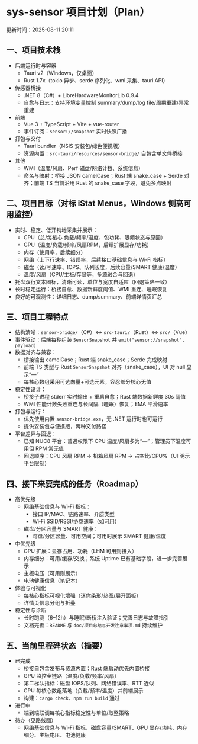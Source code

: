 # sys-sensor 项目计划（Plan）

更新时间：2025-08-11 20:11

## 一、项目技术栈

- 后端运行时与容器
  - Tauri v2（Windows，仅桌面）
  - Rust 1.7x（tokio 异步、serde 序列化、wmi 采集、tauri API）
- 传感器桥接
  - .NET 8（C#）+ LibreHardwareMonitorLib 0.9.4
  - 自愈与日志：支持环境变量控制 summary/dump/log file/周期重建/异常重建
- 前端
  - Vue 3 + TypeScript + Vite + vue-router
  - 事件订阅：`sensor://snapshot` 实时快照广播
- 打包与交付
  - Tauri bundler（NSIS 安装包/绿色便携版）
  - 资源内置：`src-tauri/resources/sensor-bridge/` 自包含单文件桥接
- 其他
  - WMI（温度/风扇、Perf 磁盘/网络计数、系统信息）
  - 命名与映射：桥接 JSON camelCase；Rust 端 snake_case + Serde 对齐；前端 TS 当前沿用 Rust 的 snake_case 字段，避免多点映射

## 二、项目目标（对标 iStat Menus，Windows 侧高可用监控）

- 实时、稳定、低开销地采集并展示：
  - CPU（总/每核心 负载/频率/温度、包功耗、限频状态与原因）
  - GPU（温度/负载/频率/风扇RPM，后续扩展显存/功耗）
  - 内存（使用率，后续细分）
  - 网络（上下行速率、错误率，后续接口基础信息与 Wi‑Fi 指标）
  - 磁盘（读/写速率、IOPS、队列长度，后续容量/SMART 健康/温度）
  - 温度/风扇（CPU/主板/存储等，多源融合与回退）
- 托盘双行文本图标，清晰可读，单位与宽度自适应（回退策略一致）
- 长时稳定运行：桥接自愈、数据新鲜度阈值、WMI 重连、睡眠恢复
- 良好的可观测性：详细日志、dump/summary、前端详情页汇总

## 三、项目工程特点

- 结构清晰：`sensor-bridge/`（C#）↔ `src-tauri/`（Rust）↔ `src/`（Vue）
- 事件驱动：后端每秒组装 `SensorSnapshot` 并 `emit("sensor://snapshot", payload)`
- 数据对齐与兼容：
  - 桥接输出 camelCase；Rust 端 snake_case；Serde 完成映射
  - 前端 TS 类型与 Rust `SensorSnapshot` 对齐（snake_case），UI 对 null 显示“—”
  - 每核心数组采用可选向量+可选元素，容忍部分核心无值
- 稳定性设计：
  - 桥接子进程 stderr 实时输出 + 重启自愈；Rust 端数据新鲜度 30s 阈值
  - WMI 性能计数失败重连与长间隔（睡眠）恢复；EMA 平滑速率
- 打包与运行：
  - 优先使用内置 `sensor-bridge.exe`，无 .NET 运行时也可运行
  - 提供安装包与便携版，两种交付路径
- 平台差异与回退：
  - 已知 NUC8 平台：普通权限下 CPU 温度/风扇多为“—”；管理员下温度可用但 RPM 常无值
  - 回退顺序：CPU 风扇 RPM → 机箱风扇 RPM → 占空比/CPU%（UI 明示平台限制）

## 四、接下来要完成的任务（Roadmap）

- 高优先级
  - 网络基础信息与 Wi‑Fi 指标：
    - 接口 IP/MAC、链路速率、介质类型
    - Wi‑Fi SSID/RSSI/协商速率（如可用）
  - 磁盘/分区容量与 SMART 健康：
    - 每盘/分区容量、可用空间；可用时展示 SMART 健康/温度
- 中优先级
  - GPU 扩展：显存占用、功耗（LHM 可用则接入）
  - 内存细分：可用/缓存/交换；系统 Uptime 已有基础字段，进一步完善展示
  - 主板电压（可用则展示）
  - 电池健康信息（笔记本）
- 体验与可视化
  - 每核心指标可视化增强（迷你条形/热图/展开面板）
  - 详情页信息分组与折叠
- 稳定性与诊断
  - 长时跑测（6–12h）与睡眠/断桥注入验证；完善日志与故障指引
  - 文档完善：`README` 与 `doc/项目总结与开发注意事项.md` 持续维护

## 五、当前里程碑状态（摘要）

- 已完成
  - 桥接自包含发布与资源内置；Rust 端启动优先内置桥接
  - GPU 监控全链路（温度/负载/频率/风扇）
  - 第二梯队指标：磁盘 IOPS/队列、网络错误率、RTT 近似
  - CPU 每核心数组落地（负载/频率/温度）并前端展示
  - 构建：`cargo check`、`npm run build` 通过
- 进行中
  - 端到端联调每核心指标稳定性与单位/取整策略
- 待办（见路线图）
  - 网络基础信息与 Wi‑Fi 指标、磁盘容量/SMART、GPU 显存/功耗、内存细分、主板电压、电池健康

